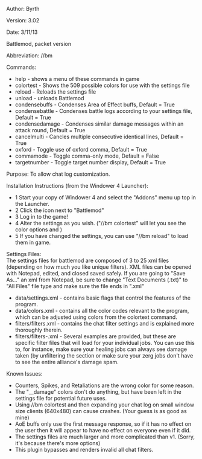 Author: Byrth

Version: 3.02

Date: 3/11/13

Battlemod, packet version

Abbreviation: //bm

Commands:  
* help - shows a menu of these commands in game
* colortest - Shows the 509 possible colors for use with the settings file
* reload - Reloads the settings file
* unload - unloads Battlemod
* condensebuffs - Condenses Area of Effect buffs, Default = True
* condensebattle - Condenses battle logs according to your settings file, Default = True
* condensedamage - Condenses similar damage messages within an attack round, Default = True
* cancelmulti - Cancles multiple consecutive identical lines, Default = True
* oxford - Toggle use of oxford comma, Default = True
* commamode - Toggle comma-only mode, Default = False
* targetnumber - Toggle target number display, Default = True

Purpose: To allow chat log customization.

Installation Instructions (from the Windower 4 Launcher):

* 1 Start your copy of Windower 4 and select the "Addons" menu up top in the Launcher.
* 2 Click the icon next to "Battlemod"
* 3 Log in to the game!
* 4 Alter the settings as you wish. ("//bm colortest" will let you see the color options and )
* 5 If you have changed the settings, you can use "//bm reload" to load them in game.

Settings Files:  
The settings files for battlemod are composed of 3 to 25 xml files (depending on how much you like unique filters). XML files can be opened with Notepad, edited, and closed saved safely. If you are going to "Save As..." an xml from Notepad, be sure to change "Text Documents (.txt)" to "All Files" file type and make sure the file ends in ".xml"  

* data/settings.xml         - contains basic flags that control the features of the program.  
* data/colors.xml           - contains all the color codes relevant to the program, which can be adjusted using colors from the colortext command.  
* filters/filters.xml       - contains the chat filter settings and is explained more thoroughly therein.  
* filters/filters-<job>.xml - Several examples are provided, but these are specific filter files that will load for your individual jobs. You can use this to, for instance, make sure your healing jobs can always see damage taken (by unfiltering the <monsters></monsters> section or make sure your zerg jobs don't have to see the entire alliance's damage spam.  

Known Issues:  
* Counters, Spikes, and Retaliations are the wrong color for some reason.  
* The "__damage" colors don't do anything, but have been left in the settings file for potential future uses.  
* Using //bm colortest and then expanding your chat log on small window size clients (640x480) can cause crashes. (Your guess is as good as mine)  
* AoE buffs only use the first message response, so if it has no effect on the user then it will appear to have no effect on everyone even if it did.  
* The settings files are much larger and more complicated than v1. (Sorry, it's because there's more options)  
* This plugin bypasses and renders invalid all chat filters.  
